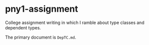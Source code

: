 # pny1-assignment
College assignment writing in which I ramble about type classes and dependent types.

The primary document is `DepTC.md`.
